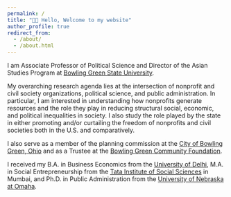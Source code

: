 ```yaml
---
permalink: /
title: "👋🏻 Hello, Welcome to my website"
author_profile: true
redirect_from: 
  - /about/
  - /about.html
---
```


I am Associate Professor of Political Science and Director of the Asian Studies Program at [Bowling Green State University](http://bgsu.edu/).

My overarching research agenda lies at the intersection of nonprofit and civil society organizations, political science, and public administration. In particular, I am interested in understanding how nonprofits generate resources and the role they play in reducing structural social, economic, and political inequalities in society. I also study the role played by the state in either promoting and/or curtailing the freedom of nonprofits and civil societies both in the U.S. and comparatively.

I also serve as a member of the planning commission at the [City of Bowling Green, Ohio](https://www.bgohio.org/) and as a Trustee at the [Bowling Green Community Foundation](https://www.bgohcf.org/).

I received my B.A. in Business Economics from the [University of Delhi](http://www.du.ac.in), M.A. in Social Entrepreneurship from the [Tata Institute of Social Sciences](http://tiss.edu/) in Mumbai, and Ph.D. in Public Administration from the [University of Nebraska at Omaha](http://unomaha.edu/).


